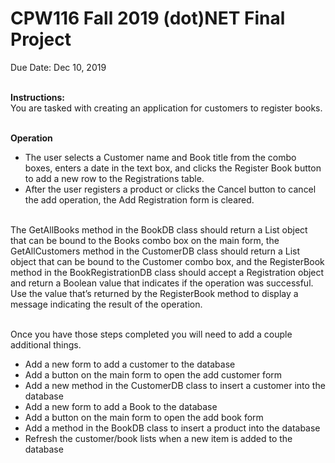 # CPW116 Fall 2019 (dot)NET Final Project
Due Date: Dec 10, 2019<br><br>

**Instructions:**<br>
You are tasked with creating an application for customers to register books.<br><br>

**Operation**<br>
* The user selects a Customer name and Book title from the combo boxes, enters a date in the
text box, and clicks the Register Book button to add a new row to the Registrations table.<br>
*  After the user registers a product or clicks the Cancel button to cancel the add operation, the
Add Registration form is cleared.<br><br>

The GetAllBooks method in the BookDB class should return a List<Book> object that can be bound to the
Books combo box on the main form, the GetAllCustomers method in the CustomerDB class should
return a List<Customer> object that can be bound to the Customer combo box, and the RegisterBook
method in the BookRegistrationDB class should accept a Registration object and return a Boolean value
that indicates if the operation was successful. Use the value that’s returned by the RegisterBook method
to display a message indicating the result of the operation.<br><br>

Once you have those steps completed you will need to add a couple additional things.<br>
* Add a new form to add a customer to the database<br>
* Add a button on the main form to open the add customer form<br>
* Add a new method in the CustomerDB class to insert a customer into the database<br>
* Add a new form to add a Book to the database<br>
* Add a button on the main form to open the add book form<br>
* Add a method in the BookDB class to insert a product into the database<br>
* Refresh the customer/book lists when a new item is added to the database
